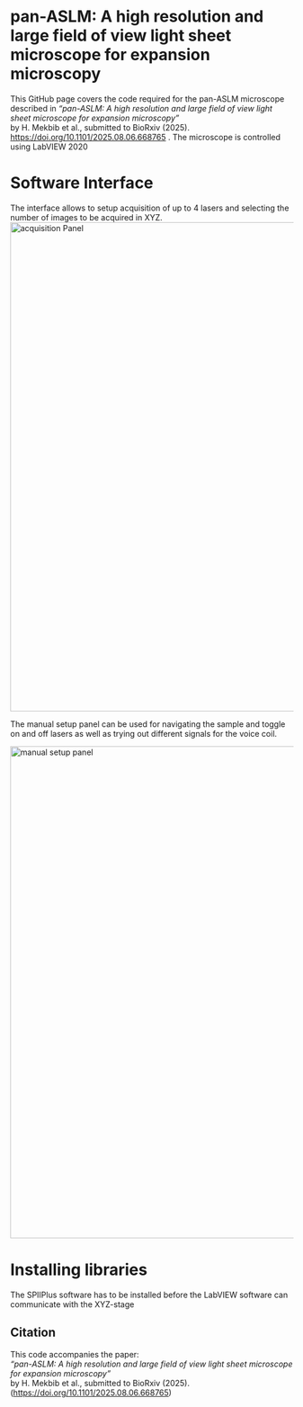 # pan-ASLM: A high resolution and large field of view light sheet microscope for expansion microscopy
This GitHub page covers the code required for the pan-ASLM microscope described in *“pan-ASLM: A high resolution and large field of view light sheet microscope for expansion microscopy”*  
by H. Mekbib et al., submitted to BioRxiv (2025). https://doi.org/10.1101/2025.08.06.668765 . The microscope is controlled using LabVIEW 2020 

# Software Interface
The interface allows to setup acquisition of up to 4 lasers and selecting the number of images to be acquired in XYZ.
<img width="1438" height="870" alt="acquisition Panel" src="https://github.com/user-attachments/assets/a5c386ee-d9a7-42dc-af2b-def8a43fb131" />


The manual setup panel can be used for navigating the sample and toggle on and off lasers as well as trying out different signals for the voice coil.

<img width="1429" height="875" alt="manual setup panel" src="https://github.com/user-attachments/assets/0ec02fd7-7a70-49bd-9871-5c9b949c743b" />



# Installing libraries
The SPIIPlus software has to be installed before the LabVIEW software can communicate with the XYZ-stage


## Citation
This code accompanies the paper:  
*“pan-ASLM: A high resolution and large field of view light sheet microscope for expansion microscopy”*  
by H. Mekbib et al., submitted to BioRxiv (2025). (https://doi.org/10.1101/2025.08.06.668765)
